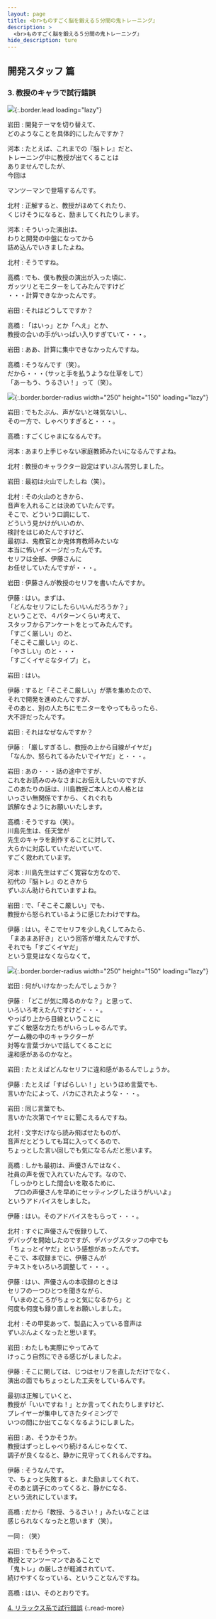 ```yaml
---
layout: page
title: <br>ものすごく脳を鍛える５分間の鬼トレーニング』
description: >
  <br>ものすごく脳を鍛える５分間の鬼トレーニング』
hide_description: ture
---
```


## 開発スタッフ 篇

### 3. 教授のキャラで試行錯誤

![](/interviews/jp/3ds/asrj/vol1/img/mainvisual3.jpg){:.border.lead loading="lazy"}

岩田
: 開発テーマを切り替えて、<br>どのようなことを具体的にしたんですか？

河本
: たとえば、これまでの『脳トレ』だと、<br>トレーニング中に教授が出てくることは<br>ありませんでしたが、<br>今回は

マンツーマンで登場するんです。

北村
: 正解すると、教授がほめてくれたり、<br>くじけそうになると、励ましてくれたりします。

河本
: そういった演出は、<br>わりと開発の中盤になってから<br>詰め込んでいきましたよね。

北村
: そうですね。

高橋
: でも、僕も教授の演出が入った頃に、<br>ガッツリとモニターをしてみたんですけど<br>・・・計算できなかったんです。

岩田
: それはどうしてですか？

高橋
: 「はいっ」とか「へえ」とか、<br>教授の合いの手がいっぱい入りすぎていて・・・。

岩田
: ああ、計算に集中できなかったんですね。

高橋
: そうなんです（笑）。<br>だから・・・（サッと手を払うような仕草をして）<br>「あーもう、うるさい！」って（笑）。

![](/interviews/jp/3ds/asrj/vol1/img/photo10.jpg){:.border.border-radius width="250" height="150"  loading="lazy"}

岩田
: でもたぶん、声がないと味気ないし、<br>その一方で、しゃべりすぎると・・・。

高橋
: すごくじゃまになるんです。

河本
: あまり上手じゃない家庭教師みたいになるんですよね。

北村
: 教授のキャラクター設定はすいぶん苦労しました。

岩田
: 最初は火山でしたしね（笑）。

北村
: その火山のときから、<br>音声を入れることは決めていたんです。<br>そこで、どういう口調にして、<br>どういう見かけがいいのか、<br>検討をはじめたんですけど、<br>最初は、鬼教官とか鬼体育教師みたいな<br>本当に怖いイメージだったんです。<br>セリフは全部、伊藤さんに<br>お任せしていたんですが・・・。

岩田
: 伊藤さんが教授のセリフを書いたんですか。

伊藤
: はい。まずは、<br>「どんなセリフにしたらいいんだろうか？」<br>ということで、４パターンくらい考えて、<br>スタッフからアンケートをとってみたんです。<br>「すごく厳しい」のと、<br>「そこそこ厳しい」のと、<br>「やさしい」のと・・・<br>「すごくイヤミなタイプ」と。

岩田
: はい。

伊藤
: すると「そこそこ厳しい」が票を集めたので、<br>それで開発を進めたんですが、<br>そのあと、別の人たちにモニターをやってもらったら、<br>大不評だったんです。

岩田
: それはなぜなんですか？

伊藤
: 「厳しすぎるし、教授の上から目線がイヤだ」<br>「なんか、怒られてるみたいでイヤだ」と・・・。

岩田
: あの・・・話の途中ですが、<br>これをお読みのみなさまにお伝えしたいのですが、<br>このあたりの話は、川島教授ご本人との人格とは<br>いっさい無関係ですから、くれぐれも<br>誤解なきようにお願いいたします。

高橋
: そうですね（笑）。<br>川島先生は、任天堂が<br>先生のキャラを創作することに対して、<br>大らかに対応していただいていて、<br>すごく救われています。

河本
: 川島先生はすごく寛容な方なので、<br>初代の『脳トレ』のときから<br>ずいぶん助けられていますよね。

岩田
: で、「そこそこ厳しい」でも、<br>教授から怒られているように感じたわけですね。

伊藤
: はい。そこでセリフを少し丸くしてみたら、<br>「まあまあ好き」という回答が増えたんですが、<br>それでも「すごくイヤだ」<br>という意見はなくならなくて。

![](/interviews/jp/3ds/asrj/vol1/img/photo11.jpg){:.border.border-radius width="250" height="150"  loading="lazy"}

岩田
: 何がいけなかったんでしょうか？

伊藤
: 「どこが気に障るのかな？」と思って、<br>いろいろ考えたんですけど・・・。<br>やっぱり上から目線ということに<br>すごく敏感な方たちがいらっしゃるんです。<br>ゲーム機の中のキャラクターが<br>対等な言葉づかいで話してくることに<br>違和感があるのかなと。

岩田
: たとえばどんなセリフに違和感があるんでしょうか。

伊藤
: たとえば「すばらしい！」というほめ言葉でも、<br>言いかたによって、バカにされたような・・・。

岩田
: 同じ言葉でも、<br>言いかた次第でイヤミに聞こえるんですね。

北村
: 文字だけなら読み飛ばせたものが、<br>音声だとどうしても耳に入ってくるので、<br>ちょっとした言い回しでも気になるんだと思います。

高橋
: しかも最初は、声優さんではなく、<br>社員の声を仮で入れていたんです。なので、<br>「しっかりとした間合いを取るために、<br>　プロの声優さんを早めにセッティングしたほうがいいよ」<br>というアドバイスをしました。

伊藤
: はい。そのアドバイスをもらって・・・。

北村
: すぐに声優さんで仮録りして、<br>デバッグを開始したのですが、デバッグスタッフの中でも<br>「ちょっとイヤだ」という感想があったんです。<br>そこで、本収録までに、伊藤さんが<br>テキストをいろいろ調整して・・・。

伊藤
: はい、声優さんの本収録のときは<br>セリフの一つひとつを聞きながら、<br>「いまのところがちょっと気になるから」と<br>何度も何度も録り直しをお願いしました。

北村
: その甲斐あって、製品に入っている音声は<br>ずいぶんよくなったと思います。

岩田
: わたしも実際にやってみて<br>けっこう自然にできる感じがしましたよ。

伊藤
: そこに関しては、じつはセリフを直しただけでなく、<br>演出の面でもちょっとした工夫をしているんです。<br>

最初は正解していくと、<br>教授が「いいですね！」とか言ってくれたりしますけど、<br>プレイヤーが集中してきたタイミングで<br>いつの間にか出てこなくなるようにしました。

岩田
: あ、そうかそうか。<br>教授はずっとしゃべり続けるんじゃなくて、<br>調子が良くなると、静かに見守ってくれるんですね。

伊藤
: そうなんです。<br>で、ちょっと失敗すると、また励ましてくれて、<br>そのあと調子にのってくると、静かになる、<br>という流れにしています。

高橋
: だから「教授、うるさい！」みたいなことは<br>感じられなくなったと思います（笑）。

一同
: （笑）

岩田
: でもそうやって、<br>教授とマンツーマンであることで<br>「鬼トレ」の厳しさが軽減されていて、<br>続けやすくなっている、ということなんですね。

高橋
: はい、そのとおりです。



[4. リラックス系で試行錯誤](4.md)
{:.read-more}
